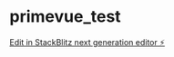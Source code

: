 # primevue_test

[Edit in StackBlitz next generation editor ⚡️](https://stackblitz.com/~/github.com/pplxlee/primevue_test)